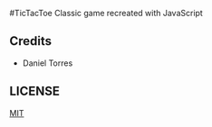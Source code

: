 #TicTacToe
Classic game recreated with JavaScript



## Credits
- Daniel Torres 
## LICENSE
[MIT](https://opensource.org/licenses/MIT)
